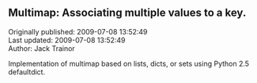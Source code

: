 ## Multimap: Associating multiple values to a key.  
Originally published: 2009-07-08 13:52:49  
Last updated: 2009-07-08 13:52:49  
Author: Jack Trainor  
  
Implementation of multimap based on lists, dicts, or sets using Python 2.5 defaultdict.